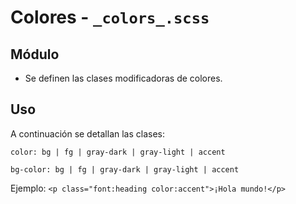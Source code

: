 # Colores - `_colors_.scss`

## Módulo

* Se definen las clases modificadoras de colores.

## Uso

A continuación se detallan las clases:

`color: bg | fg | gray-dark | gray-light | accent`

`bg-color: bg | fg | gray-dark | gray-light | accent`

Ejemplo: `<p class="font:heading color:accent">¡Hola mundo!</p>`
